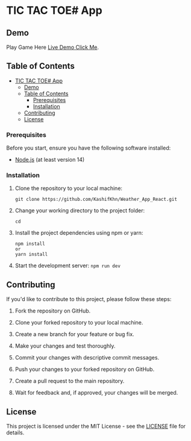 # TIC TAC TOE# App

## Demo

Play Game Here [Live Demo Click Me](https://visionary-torte-3405eb.netlify.app/).

## Table of Contents
- [TIC TAC TOE# App](#tic-tac-toe-app)
  - [Demo](#demo)
  - [Table of Contents](#table-of-contents)
    - [Prerequisites](#prerequisites)
    - [Installation](#installation)
  - [Contributing](#contributing)
  - [License](#license)




### Prerequisites

Before you start, ensure you have the following software installed:

- [Node.js](https://nodejs.org/) (at least version 14)

### Installation

1. Clone the repository to your local machine:

   ```
   git clone https://github.com/KashifKhn/Weather_App_React.git
   ```

2. Change your working directory to the project folder:

   ```
   cd 
   ```

3. Install the project dependencies using npm or yarn:

   ```
   npm install
   or
   yarn install
   ```

4. Start the development server:
```npm run dev```



## Contributing

If you'd like to contribute to this project, please follow these steps:

1. Fork the repository on GitHub.

2. Clone your forked repository to your local machine.

3. Create a new branch for your feature or bug fix.

4. Make your changes and test thoroughly.

5. Commit your changes with descriptive commit messages.

6. Push your changes to your forked repository on GitHub.

7. Create a pull request to the main repository.

8. Wait for feedback and, if approved, your changes will be merged.

## License

This project is licensed under the MIT License - see the [LICENSE](LICENSE) file for details.
